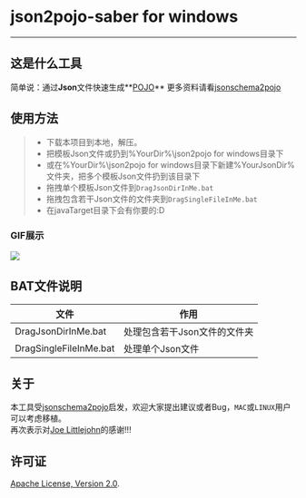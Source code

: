# **json2pojo-saber for windows**

------

## 这是什么工具

简单说：通过**Json**文件快速生成**[POJO](http://en.wikipedia.org/wiki/Plain_Old_Java_Object)**
更多资料请看[jsonschema2pojo](https://github.com/joelittlejohn/jsonschema2pojo)

## 使用方法
> * 下载本项目到本地，解压。
> * 把模板Json文件或扔到%YourDir%\json2pojo for windows目录下
> * 或在%YourDir%\json2pojo for windows目录下新建%YourJsonDir%文件夹，把多个模板Json文件扔到该目录下
> * 拖拽单个模板Json文件到`DragJsonDirInMe.bat`
> * 拖拽包含若干Json文件的文件夹到`DragSingleFileInMe.bat`
> * 在javaTarget目录下会有你要的:D

### GIF展示
![](https://raw.githubusercontent.com/johnwatson5412/json2pojo-saber-for-windows/master/showcase.gif)

## BAT文件说明

| 文件  |作用   |
| ------|-------|
| DragJsonDirInMe.bat      | 处理包含若干Json文件的文件夹 |
| DragSingleFileInMe.bat   | 处理单个Json文件 |

## 关于
本工具受[jsonschema2pojo](https://github.com/joelittlejohn/jsonschema2pojo)启发，欢迎大家提出建议或者Bug，`MAC`或`LINUX`用户可以考虑移植。<br>
再次表示对[Joe Littlejohn](https://twitter.com/joelittlejohn)的感谢!!!

## 许可证
[Apache License, Version 2.0](http://www.apache.org/licenses/LICENSE-2.0).
